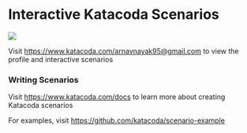 # Interactive Katacoda Scenarios

[![](http://shields.katacoda.com/katacoda/arnavnayak95@gmail.com/count.svg)](https://www.katacoda.com/arnavnayak95@gmail.com "Get your profile on Katacoda.com")

Visit https://www.katacoda.com/arnavnayak95@gmail.com to view the profile and interactive scenarios

### Writing Scenarios
Visit https://www.katacoda.com/docs to learn more about creating Katacoda scenarios

For examples, visit https://github.com/katacoda/scenario-example
